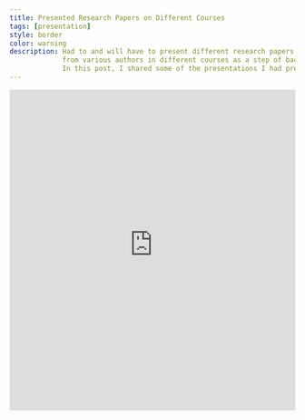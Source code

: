 ```yaml
---
title: Presented Research Papers on Different Courses 
tags: [presentation]
style: border 
color: warning 
description: Had to and will have to present different research papers
             from various authors in different courses as a step of background study. 
             In this post, I shared some of the presentations I had prepared and presented.
---
```


<iframe src="https://ugradcsebuetacbd-my.sharepoint.com/:p:/g/personal/1405079_ad_ugrad_cse_buet_ac_bd/EaPTfLyhmbdJrMTC8Ex3asABGRazR0JEXLESZje2iDqPQA?e=uDJT2m&amp;action=embedview&amp;wdAr=1.7777777777777777" width="100%" height="565px" frameborder="0">This is an embedded <a target="_blank" href="https://office.com">Microsoft Office</a> presentation, powered by <a target="_blank" href="https://office.com/webapps">Office</a>.</iframe>

